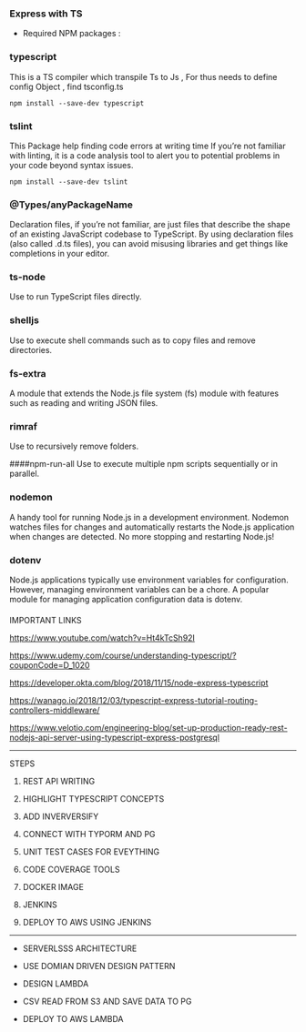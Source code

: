 
### Express with TS

- Required NPM packages :

### typescript

This is a TS compiler which transpile Ts to Js , For thus needs to define config Object , find tsconfig.ts

`npm install --save-dev typescript`


### tslint

This Package help finding code errors at writing time
If you’re not familiar with linting, it is a code analysis tool to alert you to potential problems in your code beyond syntax issues.

`npm install --save-dev tslint`

### @Types/anyPackageName

Declaration files, if you’re not familiar, are just files that describe the shape of an existing JavaScript codebase to TypeScript. By using declaration files (also called .d.ts files), you can avoid misusing libraries and get things like completions in your editor.

### ts-node
Use to run TypeScript files directly.

### shelljs
Use to execute shell commands such as to copy files and remove directories.

### fs-extra
A module that extends the Node.js file system (fs) module with features such as reading and writing JSON files.

### rimraf
Use to recursively remove folders.

####npm-run-all
Use to execute multiple npm scripts sequentially or in parallel.

### nodemon
A handy tool for running Node.js in a development environment. Nodemon watches files for changes and automatically restarts the Node.js application when changes are detected. No more stopping and restarting Node.js!

### dotenv

Node.js applications typically use environment variables for configuration.
However, managing environment variables can be a chore. A popular module for managing application configuration data is dotenv.

####


IMPORTANT LINKS

https://www.youtube.com/watch?v=Ht4kTcSh92I

https://www.udemy.com/course/understanding-typescript/?couponCode=D_1020

https://developer.okta.com/blog/2018/11/15/node-express-typescript

https://wanago.io/2018/12/03/typescript-express-tutorial-routing-controllers-middleware/

https://www.velotio.com/engineering-blog/set-up-production-ready-rest-nodejs-api-server-using-typescript-express-postgresql

---------------------------------

STEPS

1. REST API WRITING

2. HIGHLIGHT TYPESCRIPT CONCEPTS

3. ADD INVERVERSIFY

4. CONNECT WITH TYPORM AND PG

5. UNIT TEST CASES FOR EVEYTHING

6. CODE COVERAGE TOOLS

7. DOCKER IMAGE

8. JENKINS

9. DEPLOY TO AWS USING JENKINS

------------------------------------


- SERVERLSSS ARCHITECTURE

- USE DOMIAN DRIVEN DESIGN PATTERN

- DESIGN LAMBDA

- CSV READ FROM S3 AND SAVE DATA TO PG

- DEPLOY TO AWS LAMBDA